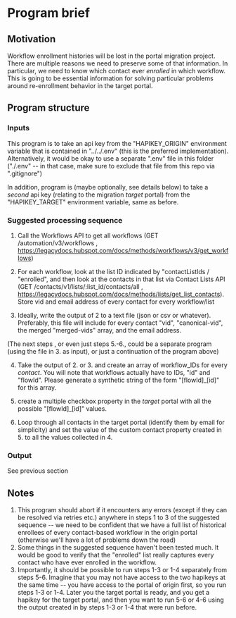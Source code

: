 # Program brief

## Motivation

Workflow enrollment histories will be lost in the portal migration project. There are multiple reasons we need to preserve some of that information. In particular, we need to know which contact ever *enrolled* in which workflow. This is going to be essential information for solving particular problems around re-enrollment behavior in the target portal.

## Program structure

### Inputs

This program is to take an api key from the "HAPIKEY_ORIGIN" environment variable that is contained in "../../.env" (this is the preferred implementation). Alternatively, it would be okay to use a separate ".env" file in this folder ("./.env" -- in that case, make sure to exclude that file from this repo via ".gitignore")

In addition, program is (maybe optionally, see details below) to take a *second* api key (relating to the migration *target* portal) from the "HAPIKEY_TARGET" environment variable, same as before.

### Suggested processing sequence

1. Call the Workflows API to get all workflows (GET /automation/v3/workflows , https://legacydocs.hubspot.com/docs/methods/workflows/v3/get_workflows)

2. For each workflow, look at the list ID indicated by "contactListIds / "enrolled", and then look at the contacts in that list via Contact Lists API (GET /contacts/v1/lists/:list_id/contacts/all , https://legacydocs.hubspot.com/docs/methods/lists/get_list_contacts). Store vid and email address of every contact for every workflow/list

3. Ideally, write the output of 2 to a text file (json or csv or whatever). Preferably, this file will include for every contact "vid", "canonical-vid", the merged "merged-vids" array, and the email address.

(The next steps , or even just steps 5.-6., could be a separate program (using the file in 3. as input), or just a continuation of the program above)

4. Take the output of 2. or 3. and create an array of workflow_IDs for every *contact*. You will note that workflows actually have to IDs, "id" and "flowId". Please generate a synthetic string of the form "[flowId]_[id]" for this array.

5. create a multiple checkbox property in the *target* portal with all the possible "[flowId]_[id]" values.

6. Loop through all contacts in the target portal (identify them by email for simplicity) and set the value of the custom contact property created in 5. to all the values collected in 4.

### Output

See previous section

## Notes

1. This program should abort if it encounters any errors (except if they can be resolved via retries etc.) anywhere in steps 1 to 3 of the suggested sequence -- we need to be confident that we have a full list of historical enrollees of every contact-based workflow in the origin portal (otherwise we'll have a lot of problems down the road)
2. Some things in the suggested sequence haven't been tested much. It would be good to verify that the "enrolled" list really captures every contact who have ever enrolled in the workflow.
3. Importantly, it should be possible to run steps 1-3 or 1-4 separately from steps 5-6. Imagine that you may not have access to the two hapikeys at the same time -- you have access to the portal of origin first, so you run steps 1-3 or 1-4. Later you the target portal is ready, and you get a hapikey for the target portal, and then you want to run 5-6 or 4-6 using the output created in by steps 1-3 or 1-4 that were run before.